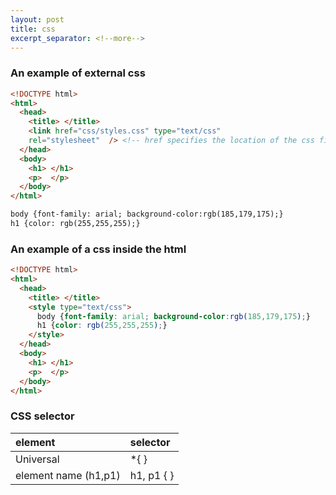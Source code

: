 ```yaml
---
layout: post
title: css
excerpt_separator: <!--more-->
---
```

### An example of external css
```html
<!DOCTYPE html>
<html>
  <head>
    <title> </title>
    <link href="css/styles.css" type="text/css"
    rel="stylesheet"  /> <!-- href specifies the location of the css file, rel specifies the relationship of the linked file and the html file. -->
  </head>
  <body>
    <h1> </h1>
    <p>  </p>
  </body>
</html>

body {font-family: arial; background-color:rgb(185,179,175);}
h1 {color: rgb(255,255,255);}
```
### An example of a css inside the html
``` html
<!DOCTYPE html>
<html>
  <head>
    <title> </title>
    <style type="text/css">
      body {font-family: arial; background-color:rgb(185,179,175);}
      h1 {color: rgb(255,255,255);}
    </style>
  </head>
  <body>
    <h1> </h1>
    <p>  </p>
  </body>
</html>
```
### CSS selector
| element | selector    |
| :------------- | :------------- |
| Universal | *{ } |
| element name (h1,p1)| h1, p1 { } |
